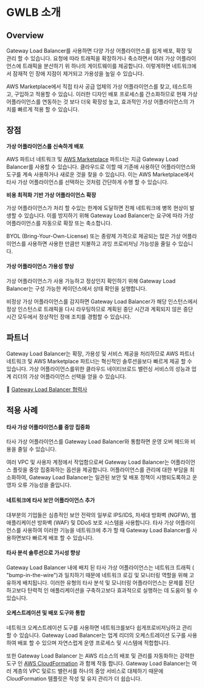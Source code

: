 # GWLB 소개

## Overview

Gateway Load Balancer를 사용하면 다양 가상 어플라이언스를 쉽게 배포, 확장 및 관리 할 수 ​​있습니다. 요청에 따라 트래픽을 확장하거나 축소하면서 여러 가상 어플라이언스에 트래픽을 분산하기 위 하나의 게이트웨이를 제공합니다. 이렇게하면 네트워크에서 잠재적 인 장애 지점이 제거되고 가용성을 높일 수 있습니다.

AWS Marketplace에서 직접 타사 공급 업체의 가상 어플라이언스를 찾고, 테스트하고, 구입하고 적용할 수 있습니. 이러한 디자인 배포 프로세스를 간소화하므로 현재 가상 어플라이언스를 연동하는 것 보다 더욱 확장성 높고, 효과적인 가상 어플라이언스의 가치를 빠르게 적용 할 수 있습니다.

## 장점

**가상 어플라이언스를 신속하게 배포**

AWS 파트너 네트워크 및 [AWS Marketplace](https://aws.amazon.com/marketplace/campaigns/software-procurement/) 파트너는 지금 Gateway Load Balancer를 사용할 수 있습니다. 클라우드로 이할 때 기존에 사용하던 어플라이언스와 도구를 계속 사용하거나 새로운 것을 찾을 수 있습니다. 이는 AWS Marketplace에서 타사 가상 어플라이언스를 선택하는 것처럼 간단하게 수행 할 수 있습니다.

**비용 최적화 기반 가상 어플라이언스 확장**

가상 어플라이언스가 처리 할 수있는 한계에 도달하면 전체 네트워크에 병목 현상이 발생할 수 있습니다. 이를 방지하기 위해 Gateway Load Balancer는 요구에 따라 가상 어플라이언스를 자동으로 확장 또는 축소합니다.

BYOL \(Bring-Your-Own-License\) 또는 종량제 가격으로 제공되는 많은 가상 어플라이언스를 사용하면 사용한 만큼만 지불하고 과잉 프로비저닝 가능성을 줄일 수 있습니다.

#### 가상 어플라이언스 가용성 향상

가상 어플라이언스가 사용 가능하고 정상인지 확인하기 위해 Gateway Load Balancer는 구성 가능한 케이던스에서 상태 확인을 실행합니다.

비정상 가상 어플라이언스를 감지하면 Gateway Load Balancer가 해당 인스턴스에서 정상 인스턴스로 트래픽을 다시 라우팅하므로 계획된 중단 시간과 계획되지 않은 중단 시간 모두에서 정상적인 장애 조치를 경험할 수 있습니다. 

## 파트너

Gateway Load Balancer는 확장, 가용성 및 서비스 제공을 처리하므로 AWS 파트너 네트워크 및 AWS Marketplace 파트너는 혁신적인 솔루션을보다 빠르게 제공 할 수 있습니다. 가상 어플라이언스를위한 클라우드 네이티브로드 밸런싱 서비스의 성능과 업계 리더의 가상 어플라이언스 선택을 얻을 수 있습니다.

👫 [Gateway Load Balancer 협력사 ](https://aws.amazon.com/elasticloadbalancing/partners/)

## 적용 사례

#### 타사 가상 어플라이언스를 중앙 집중화 <a id="Centralize_your_third-party_virtual_appliances"></a>

타사 가상 어플라이언스를 Gateway Load Balancer와 통합하면 운영 오버 헤드와 비용을 줄일 수 있습니다.

여러 VPC 및 사용자 계정에서 작업함으로써 Gateway Load Balancer는 어플라이언스 플릿을 중앙 집중화하는 옵션을 제공합니다. 어플라이언스를 관리에 대한 부담을 최소화하여, Gateway Load Balancer는 일관된 보안 및 배포 정책이 시행되도록하고 운영자 오류 가능성을 줄입니다.

#### 네트워크에 타사 보안 어플라이언스 추가 <a id="Add_third-party_security_appliances_to_your_network"></a>

대부분의 기업들은 심층적인 보안 전략의 일부로 IPS/IDS, 차세대 방화벽 \(NGFW\), 웹 애플리케이션 방화벽 \(WAF\) 및 DDoS 보호 시스템을 사용합니다. 타사 가상 어플라이언스를 사용하여 이러한 기능을 네트워크에 추가 할 때 Gateway Load Balancer를 사용하면보다 빠르게 배포 할 수 있습니다.

#### 타사 분석 솔루션으로 가시성 향상 <a id="Increase_visibility_with_third-party_analytics_solutions"></a>

Gateway Load Balancer 내에 배치 된 타사 가상 어플라이언스는 네트워크 트래픽 \( "bump-in-the-wire"\)과 일치하기 때문에 네트워크 로깅 및 모니터링 역할을 위해 고유하게 배치됩니다. 이러한 유형의 타사 분석 및 모니터링 어플라이언스는 문제를 진단하고보다 탄력적 인 애플리케이션을 구축하고보다 효과적으로 실행하는 데 도움이 될 수 있습니다.

#### 오케스트레이션 및 배포 도구와 통합 <a id="Integration_with_orchestration_and_deployment_tools"></a>

네트워크 오케스트레이션 도구를 사용하면 네트워크를보다 쉽게 ​​프로비저닝하고 관리 할 수 ​​있습니다. Gateway Load Balancer는 업계 리더의 오케스트레이션 도구를 사용하여 배포 할 수 있으며 자연스럽게 운영 프로세스 및 시스템에 적합합니다.

또한 Gateway Load Balancer 는 AWS 리소스의 배포 및 관리를 자동화하는 강력한 도구 인 [AWS CloudFormation](https://aws.amazon.com/cloudformation/) 과 함께 작동 합니다. Gateway Load Balancer는 여러 계층의 VPC 및로드 밸런서를 하나의 중앙 서비스로 대체하기 때문에 CloudFormation 템플릿은 작성 및 유지 관리가 더 쉽습니다.



